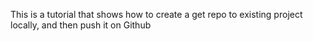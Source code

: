 This is a tutorial that shows how to create a get repo to existing project locally, and then push it on Github